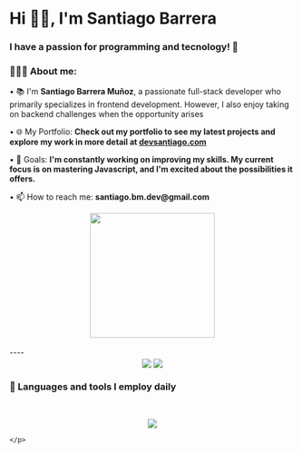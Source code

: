 <h1 align="left">Hi 👋🏽, I'm Santiago Barrera</h1>

<h3 align="left">I have a passion for programming and tecnology! 🚀</h3>
    
<div align="left">
    <h3>👨🏽‍💻 About me:</h3>
        <p>• 📚 I'm <b>Santiago Barrera Muñoz</b>, a passionate full-stack developer who primarily specializes in frontend development. However, I also enjoy taking on backend challenges when the opportunity arises</p>
        <p>• 🌐 My Portfolio: <b>Check out my portfolio to see my latest projects and explore my work in more detail at <a href="https://devsantiago.com" target="_blank">devsantiago.com</a></b></p>
        <p>• 🎯 Goals: <b>I'm constantly working on improving my skills. My current focus is on mastering Javascript, and I'm excited about the possibilities it offers.</b></p>
        <p>• 📫 How to reach me: <b>santiago.bm.dev@gmail.com</b></p>
</div>

<div align="center">
    <img align="center" src="https://github-readme-stats.vercel.app/api/top-langs/?username=devsantiagobm&theme=dark" height="220px"/>
</div>
<br/>
----
<div align="center">
    <a>
        <img align="center" src="https://github-readme-stats.vercel.app/api/pin/?username=devsantiagobm&repo=Entertaiment-App&theme=dark" />
    </a>
    <img align="center" src="https://github-readme-stats.vercel.app/api/pin/?username=devsantiagobm&repo=audiophile&theme=dark" />
</div>

<div>
  <h3>🧰 Languages and tools I employ daily</h3><br>
    <p align="center">
        <img src="https://skillicons.dev/icons?i=react,nodejs,express,laravel,js,ts,nextjs,mongodb,php,mysql,html,css,sass,styledcomponents,pug,figma,firebase,tailwind&theme=dark&perline=9" />


    </p>
</div>
